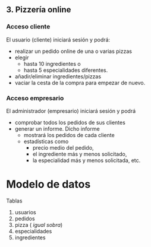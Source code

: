 ## 3. Pizzería online

### Acceso cliente
El usuario (cliente) iniciará sesión y podrá:

- realizar un pedido online de una o varias pizzas 
- elegir 
    - hasta 10 ingredientes o
    - hasta 5 especialidades diferentes.
- añadir/eliminar ingredientes/pizzas 
- vaciar la cesta de la compra para empezar de nuevo.

### Acceso empresario
El administrador (empresario) iniciará sesión y podrá 

- comprobar todos los pedidos de sus clientes 
- generar un informe. Dicho informe 
    - mostrará los pedidos de cada cliente 
    - estadísticas como 
        - precio medio del pedido,
        - el ingrediente más y menos solicitado,
        - la especialidad más y menos solicitada, etc.

# Modelo de datos

Tablas

1. usuarios
2. pedidos
3. pizza ( _igual sobra_)
4. especialidades
5. ingredientes
